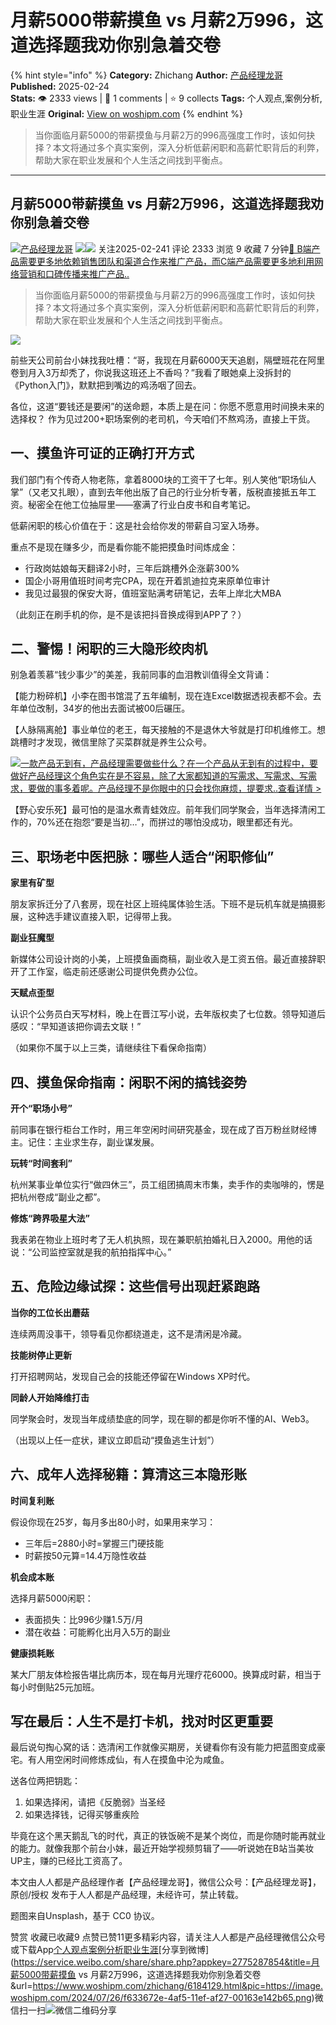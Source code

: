 # 月薪5000带薪摸鱼 vs 月薪2万996，这道选择题我劝你别急着交卷
{% hint style="info" %}
**Category:** Zhichang
**Author:** [产品经理龙哥](https://www.woshipm.com/u/1232278)
**Published:** 2025-02-24  
**Stats:** 👁️ 2333 views | 💬 1 comments | ⭐ 9 collects
**Tags:** 个人观点,案例分析,职业生涯
**Original:** [View on woshipm.com](https://www.woshipm.com/zhichang/6184129.html)
{% endhint %}
> 当你面临月薪5000的带薪摸鱼与月薪2万的996高强度工作时，该如何抉择？本文将通过多个真实案例，深入分析低薪闲职和高薪忙职背后的利弊，帮助大家在职业发展和个人生活之间找到平衡点。

---

## 月薪5000带薪摸鱼 vs 月薪2万996，这道选择题我劝你别急着交卷

[![](https://static.woshipm.com/pmapp_avatar_20230725083838_7642.jpg?imageView2/1/w/72/h/72/q/100)](https://www.woshipm.com/u/1232278)[产品经理龙哥](https://www.woshipm.com/u/1232278) ![](https://static.woshipm.com/tag/1121_1@2x.png)![](https://static.woshipm.com/tag/2105_1@2x.png) 关注2025-02-241 评论 2333 浏览 9 收藏 7 分钟[🔗 B端产品需要更多地依赖销售团队和渠道合作来推广产品，而C端产品需要更多地利用网络营销和口碑传播来推广产品..](https://ke.qidianla.com/courses/bcpm)

> 当你面临月薪5000的带薪摸鱼与月薪2万的996高强度工作时，该如何抉择？本文将通过多个真实案例，深入分析低薪闲职和高薪忙职背后的利弊，帮助大家在职业发展和个人生活之间找到平衡点。

![](https://image.woshipm.com/2024/07/26/f633672e-4af5-11ef-af27-00163e142b65.png)

前些天公司前台小妹找我吐槽：“哥，我现在月薪6000天天追剧，隔壁班花在阿里卷到月入3万却秃了，你说我这班还上不香吗？”我看了眼她桌上没拆封的《Python入门》，默默把到嘴边的鸡汤咽了回去。

各位，这道“要钱还是要闲”的送命题，本质上是在问：你愿不愿意用时间换未来的选择权？ 作为见过200+职场案例的老司机，今天咱们不熬鸡汤，直接上干货。

## 一、摸鱼许可证的正确打开方式

我们部门有个传奇人物老陈，拿着8000块的工资干了七年。别人笑他“职场仙人掌”（又老又扎眼），直到去年他出版了自己的行业分析专著，版税直接抵五年工资。秘密全在他工位抽屉里——塞满了行业白皮书和自考笔记。

低薪闲职的核心价值在于：这是社会给你发的带薪自习室入场券。

重点不是现在赚多少，而是看你能不能把摸鱼时间炼成金：

*   行政岗姑娘每天翻译2小时，三年后跳槽外企涨薪300%
*   国企小哥用值班时间考完CPA，现在开着凯迪拉克来原单位审计
*   我见过最狠的保安大哥，值班室贴满考研笔记，去年上岸北大MBA

（此刻正在刷手机的你，是不是该把抖音换成得到APP了？）

## 二、警惕！闲职的三大隐形绞肉机

别急着羡慕“钱少事少”的美差，我前同事的血泪教训值得全文背诵：

【能力粉碎机】小李在图书馆混了五年编制，现在连Excel数据透视表都不会。去年单位改制，34岁的他出去面试被00后碾压。

【人脉隔离舱】事业单位的老王，每天接触的不是退休大爷就是打印机维修工。想跳槽时才发现，微信里除了买菜群就是养生公众号。

[![](https://image.woshipm.com/2023/08/02/58dc678c-30e3-11ee-88e7-00163e0b5ff3.png)一款产品无到有，产品经理需要做些什么？在一个产品从无到有的过程中，要做好产品经理这个角色实在是不容易，除了大家都知道的写需求、写需求、写需求，要做的事多着呢。产品经理不是你眼中的只会找你麻烦，提要求..查看详情 >](https://ke.qidianla.com/courses/bcpm)

【野心安乐死】最可怕的是温水煮青蛙效应。前年我们同学聚会，当年选择清闲工作的，70%还在抱怨“要是当初…”，而拼过的哪怕没成功，眼里都还有光。

## 三、职场老中医把脉：哪些人适合“闲职修仙”

**家里有矿型**

朋友家拆迁分了八套房，现在社区上班纯属体验生活。下班不是玩机车就是搞摄影展，这种选手建议直接入职，记得带上我。

**副业狂魔型**

新媒体公司设计岗的小美，上班摸鱼画商稿，副业收入是工资五倍。最近直接辞职开了工作室，临走前还感谢公司提供免费办公位。

**天赋点歪型**

认识个公务员白天写材料，晚上在晋江写小说，去年版权卖了七位数。领导知道后感叹：“早知道该把你调去文联！”

（如果你不属于以上三类，请继续往下看保命指南）

## 四、摸鱼保命指南：闲职不闲的搞钱姿势

**开个“职场小号”**

前同事在银行柜台工作时，用三年空闲时间研究基金，现在成了百万粉丝财经博主。记住：主业求生存，副业谋发展。

**玩转“时间套利”**

杭州某事业单位实行“做四休三”，员工组团搞周末市集，卖手作的卖咖啡的，愣是把杭州卷成“副业之都”。

**修炼“跨界吸星大法”**

我表弟在物业上班时考了无人机执照，现在兼职航拍婚礼日入2000。用他的话说：“公司监控室就是我的航拍指挥中心。”

## 五、危险边缘试探：这些信号出现赶紧跑路

**当你的工位长出蘑菇**

连续两周没事干，领导看见你都绕道走，这不是清闲是冷藏。

**技能树停止更新**

打开招聘网站，发现自己会的技能还停留在Windows XP时代。

**同龄人开始降维打击**

同学聚会时，发现当年成绩垫底的同学，现在聊的都是你听不懂的AI、Web3。

（出现以上任一症状，建议立即启动“摸鱼逃生计划”）

## 六、成年人选择秘籍：算清这三本隐形账

**时间复利账**

假设你现在25岁，每月多出80小时，如果用来学习：

*   三年后=2880小时=掌握三门硬技能  
*   时薪按50元算=14.4万隐性收益

**机会成本账**

选择月薪5000闲职：

*   表面损失：比996少赚1.5万/月  
*   潜在收益：可能孵化出月入5万的副业

**健康损耗账**

某大厂朋友体检报告堪比病历本，现在每月光理疗花6000。换算成时薪，相当于每小时倒贴25元加班。

## 写在最后：人生不是打卡机，找对时区更重要

最后说句掏心窝的话：选清闲工作就像买期房，关键看你有没有能力把蓝图变成豪宅。有人用空闲时间修炼成仙，有人在摸鱼中沦为咸鱼。

送各位两把钥匙：  

1.  如果选择闲，请把《反脆弱》当圣经  
2.  如果选择钱，记得买够重疾险

毕竟在这个黑天鹅乱飞的时代，真正的铁饭碗不是某个岗位，而是你随时能再就业的能力。就像我那个前台小妹，最近开始学视频剪辑了——听说她在B站当美妆UP主，赚的已经比工资高了。

本文由人人都是产品经理作者【产品经理龙哥】，微信公众号：【产品经理龙哥】，原创/授权 发布于人人都是产品经理，未经许可，禁止转载。

题图来自Unsplash，基于 CC0 协议。

赞赏 收藏已收藏9 点赞已赞11更多精彩内容，请关注人人都是产品经理微信公众号或下载App[个人观点](https://www.woshipm.com/tag/%e4%b8%aa%e4%ba%ba%e8%a7%82%e7%82%b9)[案例分析](https://www.woshipm.com/tag/%e6%a1%88%e4%be%8b%e5%88%86%e6%9e%90)[职业生涯](https://www.woshipm.com/tag/%e8%81%8c%e4%b8%9a%e7%94%9f%e6%b6%af)[分享到微博](https://service.weibo.com/share/share.php?appkey=2775287854&title=月薪5000带薪摸鱼 vs 月薪2万996，这道选择题我劝你别急着交卷&url=https://www.woshipm.com/zhichang/6184129.html&pic=https://image.woshipm.com/2024/07/26/f633672e-4af5-11ef-af27-00163e142b65.png)微信扫一扫![微信二维码](https://api.pwmqr.com/qrcode/create/?url=https://www.woshipm.com/zhichang/6184129.html)分享